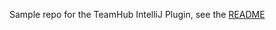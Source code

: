 Sample repo for the TeamHub IntelliJ Plugin, see the [README](https://github.com/TeamHubApp/intellij-plugin/blob/master/README.md)

